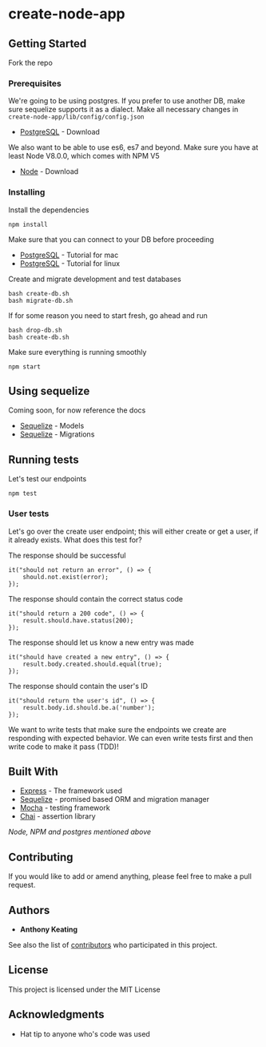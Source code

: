 # create-node-app

## Getting Started

Fork the repo

### Prerequisites

We're going to be using postgres. If you prefer to use another DB, make sure sequelize supports it as a dialect. Make all necessary changes in
```create-node-app/lib/config/config.json ```

* [PostgreSQL](https://www.postgresql.org/download/) - Download

We also want to be able to use es6, es7 and beyond. Make sure you have at least Node V8.0.0, which comes with NPM V5

* [Node](https://nodejs.org/en/download/) - Download

### Installing

Install the dependencies

```
npm install
```

Make sure that you can connect to your DB before proceeding
* [PostgreSQL](https://www.postgresql.org/download/) - Tutorial for mac
* [PostgreSQL](http://suite.opengeo.org/docs/latest/dataadmin/pgGettingStarted/firstconnect.html) - Tutorial for linux

Create and migrate development and test databases

```
bash create-db.sh
bash migrate-db.sh
```

If for some reason you need to start fresh, go ahead and run
```
bash drop-db.sh
bash create-db.sh
```

Make sure everything is running smoothly
```
npm start
```

## Using sequelize
Coming soon, for now reference the docs
* [Sequelize](http://docs.sequelizejs.com/manual/tutorial/models-definition.html) - Models
* [Sequelize](http://docs.sequelizejs.com/manual/tutorial/migrations.html) - Migrations


## Running tests

Let's test our endpoints

```
npm test
```

### User tests

Let's go over the create user endpoint; this will either create or get a user, if it already exists. What does this test for?

The response should be successful

```
it("should not return an error", () => {
    should.not.exist(error);
});
```

The response should contain the correct status code
```
it("should return a 200 code", () => {
    result.should.have.status(200);
});
```

The response should let us know a new entry was made
```
it("should have created a new entry", () => {
    result.body.created.should.equal(true);
});
```

The response should contain the user's ID
```
it("should return the user's id", () => {
    result.body.id.should.be.a('number');
}); 
```
We want to write tests that make sure the endpoints we create are responding with expected behavior. We can even write tests first and then write code to make it pass (TDD)!

## Built With

* [Express](https://expressjs.com/) - The framework used
* [Sequelize](http://docs.sequelizejs.com/) - promised based ORM and migration manager
* [Mocha](https://mochajs.org/) - testing framework
* [Chai](http://chaijs.com/) - assertion library

*Node, NPM and postgres mentioned above*

## Contributing

If you would like to add or amend anything, please feel free to make a pull request.

## Authors

* **Anthony Keating** 

See also the list of [contributors](https://github.com/anthonyk1225/create-node-app/graphs/contributors) who participated in this project.

## License

This project is licensed under the MIT License

## Acknowledgments

* Hat tip to anyone who's code was used
